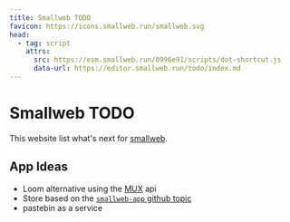 ```yaml
---
title: Smallweb TODO
favicon: https://icons.smallweb.run/smallweb.svg
head:
  - tag: script
    attrs:
      src: https://esm.smallweb.run/0996e91/scripts/dot-shortcut.js
      data-url: https://editor.smallweb.run/todo/index.md
---
```


# Smallweb TODO

This website list what's next for [smallweb](https://smallweb.run).

## App Ideas
- Loom alternative using the [MUX](https://www.mux.com/) api
- Store based on the [`smallweb-app` github topic](https://github.com/topics/smallweb-app)
- pastebin as a service
